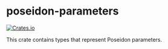 # poseidon-parameters

[![Crates.io][crates-badge]][crates-url]

[crates-badge]: https://img.shields.io/crates/v/poseidon-parameters.svg
[crates-url]: https://crates.io/crates/poseidon-parameters

This crate contains types that represent Poseidon parameters.
